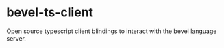 # bevel-ts-client
Open source typescript client blindings to interact with the bevel language server.
